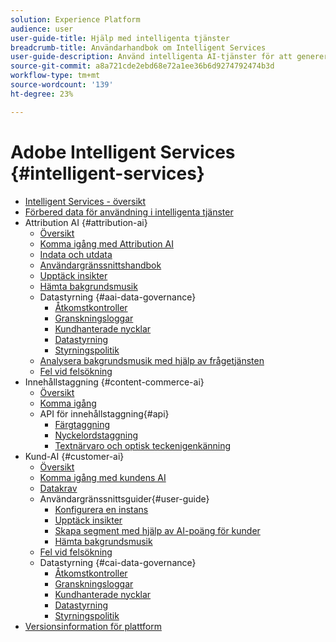 ```yaml
---
solution: Experience Platform
audience: user
user-guide-title: Hjälp med intelligenta tjänster
breadcrumb-title: Användarhandbok om Intelligent Services
user-guide-description: Använd intelligenta AI-tjänster för att generera bakgrundsmusik, upptäcka insikter och skapa segment utifrån data över marknadsföringshändelser.
source-git-commit: a8a721cde2ebd68e72a1ee36b6d9274792474b3d
workflow-type: tm+mt
source-wordcount: '139'
ht-degree: 23%

---
```



# Adobe Intelligent Services {#intelligent-services}

- [Intelligent Services - översikt](home.md)
- [Förbered data för användning i intelligenta tjänster](data-preparation.md)
- Attribution AI {#attribution-ai}
   - [Översikt](attribution-ai/overview.md)
   - [Komma igång med Attribution AI](attribution-ai/getting-started.md)
   - [Indata och utdata](attribution-ai/input-output.md)
   - [Användargränssnittshandbok](attribution-ai/user-guide.md)
   - [Upptäck insikter](attribution-ai/discover-insights.md)
   - [Hämta bakgrundsmusik](attribution-ai/download-scores.md)
   - Datastyrning {#aai-data-governance}
      - [Åtkomstkontroller](attribution-ai/aai-data-governance/access-controls.md)
      - [Granskningsloggar](attribution-ai/aai-data-governance/audit-logs.md)
      - [Kundhanterade nycklar](attribution-ai/aai-data-governance/customer-managed-keys.md)
      - [Datastyrning](attribution-ai/aai-data-governance/data-governance.md)
      - [Styrningspolitik](attribution-ai/aai-data-governance/governance-policies.md)
   - [Analysera bakgrundsmusik med hjälp av frågetjänsten](attribution-ai/aai-query-service.md)
   - [Fel vid felsökning](attribution-ai/troubleshooting.md)
- Innehållstaggning {#content-commerce-ai}
   - [Översikt](content-commerce-ai/overview.md)
   - [Komma igång](content-commerce-ai/getting-started.md)
   - API för innehållstaggning{#api}
      - [Färgtaggning](content-commerce-ai/api/color-tagging.md)
      - [Nyckelordstaggning](content-commerce-ai/api/keyword-tagging.md)
      - [Textnärvaro och optisk teckenigenkänning](content-commerce-ai/api/optical-character-recognition.md)
- Kund-AI {#customer-ai}
   - [Översikt](customer-ai/overview.md)
   - [Komma igång med kundens AI](customer-ai/getting-started.md)
   - [Datakrav](customer-ai/data-requirements.md)
   - Användargränssnittsguider{#user-guide}
      - [Konfigurera en instans](customer-ai/user-guide/configure.md)
      - [Upptäck insikter](customer-ai/user-guide/discover-insights.md)
      - [Skapa segment med hjälp av AI-poäng för kunder](customer-ai/user-guide/create-segment.md)
      - [Hämta bakgrundsmusik](customer-ai/user-guide/download-scores.md)
   - [Fel vid felsökning](customer-ai/troubleshooting.md)
   - Datastyrning {#cai-data-governance}
      - [Åtkomstkontroller](customer-ai/cai-data-governance/access-controls.md)
      - [Granskningsloggar](customer-ai/cai-data-governance/audit-logs.md)
      - [Kundhanterade nycklar](customer-ai/cai-data-governance/customer-managed-keys.md)
      - [Datastyrning](customer-ai/cai-data-governance/data-governance.md)
      - [Styrningspolitik](customer-ai/cai-data-governance/governance-policies.md)
- [Versionsinformation för plattform](https://www.adobe.com/go/platform-release-notes-en)
